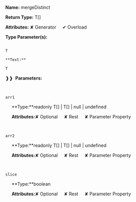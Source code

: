 **Name:** mergeDistinct

**Return Type:** T[]

**Attributes:** ✘ Generator&nbsp;&nbsp;&nbsp;&nbsp;&nbsp;✔ Overload

**Type Parameter(s):**

```**Name:**

T

**Text:**

T

```

❱❱&nbsp;&nbsp;**Parameters:**

&nbsp;&nbsp;&nbsp;&nbsp;&nbsp;
```
arr1
```

&nbsp;&nbsp;&nbsp;&nbsp;&nbsp;**Type:**readonly T[] | T[] | null | undefined

&nbsp;&nbsp;&nbsp;&nbsp;&nbsp;**Attributes:**✘ Optional&nbsp;&nbsp;&nbsp;&nbsp;&nbsp;✘ Rest&nbsp;&nbsp;&nbsp;&nbsp;&nbsp;✘ Parameter Property

&nbsp;&nbsp;&nbsp;&nbsp;&nbsp;
```
arr2
```

&nbsp;&nbsp;&nbsp;&nbsp;&nbsp;**Type:**readonly T[] | T[] | null | undefined

&nbsp;&nbsp;&nbsp;&nbsp;&nbsp;**Attributes:**✘ Optional&nbsp;&nbsp;&nbsp;&nbsp;&nbsp;✘ Rest&nbsp;&nbsp;&nbsp;&nbsp;&nbsp;✘ Parameter Property

&nbsp;&nbsp;&nbsp;&nbsp;&nbsp;
```
slice
```

&nbsp;&nbsp;&nbsp;&nbsp;&nbsp;**Type:**boolean

&nbsp;&nbsp;&nbsp;&nbsp;&nbsp;**Attributes:**✘ Optional&nbsp;&nbsp;&nbsp;&nbsp;&nbsp;✘ Rest&nbsp;&nbsp;&nbsp;&nbsp;&nbsp;✘ Parameter Property

